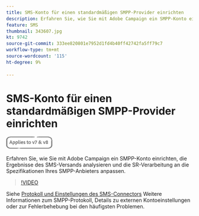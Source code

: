 ```yaml
---
title: SMS-Konto für einen standardmäßigen SMPP-Provider einrichten
description: Erfahren Sie, wie Sie mit Adobe Campaign ein SMPP-Konto einrichten, die Ergebnisse des SMS-Versands analysieren und die SR-Verarbeitung an die Spezifikationen Ihres SMPP-Anbieters anpassen. 
feature: SMS
thumbnail: 343607.jpg
kt: 9742
source-git-commit: 333ee820801e7952d1fd4b40ff42742fa5ff79c7
workflow-type: tm+mt
source-wordcount: '115'
ht-degree: 9%

---
```



# SMS-Konto für einen standardmäßigen SMPP-Provider einrichten

![Gilt für V7 und V8](../assets/V7-V8-stamp.png)

Erfahren Sie, wie Sie mit Adobe Campaign ein SMPP-Konto einrichten, die Ergebnisse des SMS-Versands analysieren und die SR-Verarbeitung an die Spezifikationen Ihres SMPP-Anbieters anpassen.

>[!VIDEO](https://video.tv.adobe.com/v/343607?quality=12)

Siehe [Protokoll und Einstellungen des SMS-Connectors](https://experienceleague.adobe.com/docs/campaign-classic/using/sending-messages/sending-messages-on-mobiles/sms-protocol.html?lang=de#sending-messages) Weitere Informationen zum SMPP-Protokoll, Details zu externen Kontoeinstellungen oder zur Fehlerbehebung bei den häufigsten Problemen.
